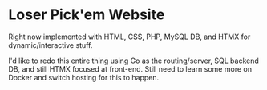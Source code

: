 # Loser Pick'em Website

Right now implemented with HTML, CSS, PHP, MySQL DB, and HTMX for dynamic/interactive stuff.

I'd like to redo this entire thing using Go as the routing/server, SQL backend DB, and still HTMX focused at front-end.
Still need to learn some more on Docker and switch hosting for this to happen.
